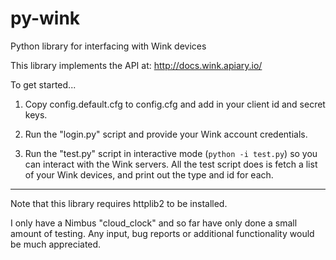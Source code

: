 py-wink
=======

Python library for interfacing with Wink devices

This library implements the API at: http://docs.wink.apiary.io/

To get started...

1. Copy config.default.cfg to config.cfg and add in your client id and secret
   keys.

2. Run the "login.py" script and provide your Wink account credentials.

3. Run the "test.py" script in interactive mode (`python -i test.py`) so you
   can interact with the Wink servers. All the test script does is fetch a list
   of your Wink devices, and print out the type and id for each.

---

Note that this library requires httplib2 to be installed.

I only have a Nimbus "cloud_clock" and so far have only done a small amount of
testing. Any input, bug reports or additional functionality would be much
appreciated.
